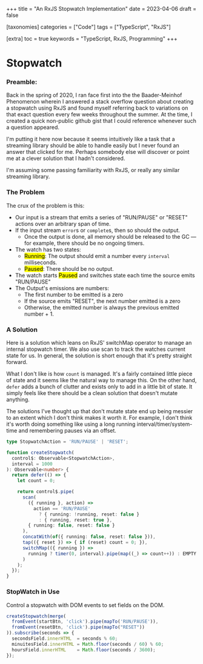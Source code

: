 +++
title = "An RxJS Stopwatch Implementation"
date = 2023-04-06
draft = false

[taxonomies]
categories = ["Code"]
tags = ["TypeScript", "RxJS"]

[extra]
toc = true
keywords = "TypeScript, RxJS, Programming"
+++

# Stopwatch

### Preamble:

Back in the spring of 2020, I ran face first into the the Baader-Meinhof Phenomenon wherein I answered a stack overflow question about creating a stopwatch using RxJS and found myself referring back to variations on that exact question every few weeks throughout the summer. At the time, I created a quick non-public github gist that I could reference whenever such a question appeared. 

I'm putting it here now because it seems intuitively like a task that a streaming library should be able to handle easily but I never found an answer that clicked for me. Perhaps somebody else will discover or point me at a clever solution that I hadn't considered.

I'm assuming some passing familiarity with RxJS, or really any similar streaming library.

### The Problem

The crux of the problem is this: 

- Our input is a stream that emits a series of "RUN/PAUSE" or "RESET" actions over an arbitrary span of time.
- If the input stream `error`s or `complete`s, then so should the output. 
  - Once the output is done, all memory should be released to the GC — for example, there should be no ongoing timers.
- The watch has two states:
  - <mark>Running</mark>: The output should emit a number every `interval` milliseconds.
  - <mark>Paused</mark>: There should be no output.
- The watch starts <mark>Paused</mark> and switches state each time the source emits "RUN/PAUSE"
- The Output's emissions are numbers:
  - The first number to be emitted is a zero
  - If the source emits "RESET", the next number emitted is a zero
  - Otherwise, the emitted number is always the previous emitted number + 1.

### A Solution

Here is a solution which leans on RxJS' switchMap operator to manage an internal stopwatch timer. We also use scan to track the watches current state for us. In general, the solution is short enough that it's pretty straight forward.

What I don't like is how `count` is managed. It's a fairly contained little piece of state and it seems like the natural way to manage this. On the other hand, `defer` adds a bunch of clutter and exists only to add in a little bit of state. It simply feels like there should be a clean solution that doesn't mutate anything. 

The solutions I've thought up that don't mutate state end up being messier to an extent which I don't think makes it worth it. For example, I don't think it's worth doing something like using a long running interval/timer/system-time and remembering pauses via an offset.

```TypeScript
type StopwatchAction = 'RUN/PAUSE' | 'RESET';

function createStopwatch(
  control$: Observable<StopwatchAction>,
  interval = 1000
): Observable<number> {
  return defer(() => {
    let count = 0;

    return control$.pipe(
      scan(
        ({ running }, action) =>
          action == 'RUN/PAUSE'
            ? { running: !running, reset: false }
            : { running, reset: true },
        { running: false, reset: false }
      ),
      concatWith(of({ running: false, reset: false })),
      tap(({ reset }) => { if (reset) count = 0; }),
      switchMap(({ running }) =>
        running ? timer(0, interval).pipe(map((_) => count++)) : EMPTY
      )
    );
  });
}
```

### StopWatch in Use

Control a stopwatch with DOM events to set fields on the DOM.

```TypeScript
createStopwatch(merge(
  fromEvent(startBtn, 'click').pipe(mapTo('RUN/PAUSE')),
  fromEvent(resetBtn, 'click').pipe(mapTo("RESET"))
)).subscribe(seconds => {
  secondsField.innerHTML  = seconds % 60;
  minuitesField.innerHTML = Math.floor(seconds / 60) % 60;
  hoursField.innerHTML    = Math.floor(seconds / 3600);
});
```
